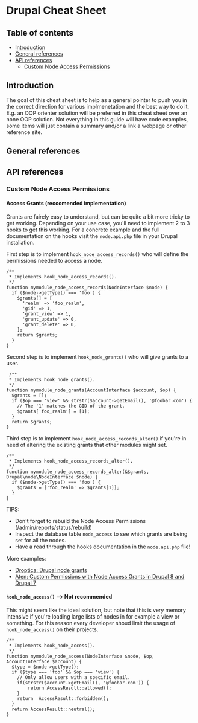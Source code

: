 # Drupal Cheat Sheet

## Table of contents

* [Introduction](#introduction)
* [General references](#general-references)
* [API references](#api-references)
  * [Custom Node Access Permissions](#custom-node-access-permissions)

## Introduction

The goal of this cheat sheet is to help as a general pointer to push you in the correct direction for various implmenetation and the best way to do it. E.g. an OOP orienter solution will be preferred in this cheat sheet over an none OOP solution. Not everything in this guide will have code examples, some items will just contain a summary and/or a link a webpage or other reference site.

## General references

## API references

### Custom Node Access Permissions

#### Access Grants (reccomended implementation)

Grants are fairely easy to understand, but can be quite a bit more tricky to get working. Depending on your use case, you'll need to implement 2 to 3 hooks to get this working. For a concrete example and the full documentation on the hooks visit the `node.api.php` file in your Drupal installation.

First step is to implement `hook_node_access_records()` who will define the permissions needed to access a node.

    /**
     * Implements hook_node_access_records().
     */
    function mymodule_node_access_records(NodeInterface $node) {
      if ($node->getType() === 'foo') {
        $grants[] = [
          'realm' => 'foo_realm',
          'gid' => 1,
          'grant_view' => 1,
          'grant_update' => 0,
          'grant_delete' => 0,
        ];
        return $grants;
      }
    }
    
 Second step is to implement `hook_node_grants()` who will give grants to a user.
 
     /**
     * Implements hook_node_grants().
     */
    function mymodule_node_grants(AccountInterface $account, $op) {
      $grants = [];
      if ($op === 'view' && strstr($account->getEmail(), '@foobar.com') {
        // The '1' matches the GID of the grant.
        $grants['foo_realm'] = [1];
      }
      return $grants;
    }

Third step is to implement `hook_node_access_records_alter()` if you're in need of altering the existing grants that other modules might set.

    /**
     * Implements hook_node_access_records_alter().
     */
    function mymodule_node_access_records_alter(&$grants, Drupal\node\NodeInterface $node) {
      if ($node->getType() === 'foo') {
        $grants = ['foo_realm' => $grants[1]];
      }
    }
    
 TIPS:
 * Don't forget to rebuild the Node Access Permissions (/admin/reports/status/rebuild)
 * Inspect the database table `node_access` to see which grants are being set for all the nodes.
 * Have a read through the hooks documentation in the `node.api.php` file!
 
 More examples:
 * [Droptica: Drupal node grants][1]
 * [Aten: Custom Permissions with Node Access Grants in Drupal 8 and Drupal 7][2]

#### `hook_node_access()` --> Not recommended

This might seem like the ideal solution, but note that this is very memory intensive if you're loading large lists of nodes in for example a view or something. For this reason every developer shoud limit the usage of `hook_node_access()` on their projects.

    /**
     * Implements hook_node_access().
     */
    function mymodule_node_access(NodeInterface $node, $op, AccountInterface $account) {
      $type = $node->getType();
      if ($type === 'foo' && $op === 'view') {
        // Only allow users with a specific email.
        if(strstr($account->getEmail(), '@foobar.com')) {
            return AccessResult::allowed();
        }
        return  AccessResult::forbidden();
      }
      return AccessResult::neutral();
    }
    

[1]: 'https://www.droptica.com/blog/drupal-node-grants/'
[2]: 'https://atendesigngroup.com/articles/custom-permissions-node-access-grants-drupal-8-and-drupal-7'
